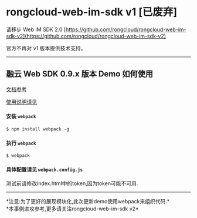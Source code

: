 # rongcloud-web-im-sdk v1 [已废弃]

请移步 Web IM SDK 2.0 [https://github.com/rongcloud/rongcloud-web-im-sdk-v2](https://github.com/rongcloud/rongcloud-web-im-sdk-v2)

官方不再对 v1 版本提供技术支持。


-----------------------------------------------------------

## 融云 Web SDK 0.9.x 版本 Demo 如何使用

[文档参考](http://docs.rongcloud.cn/api/js/index.html " SDK 文档")

[使用说明请见](https://github.com/rongcloud/demo-web-sdk/blob/master/README.md " 说明文档")

#### 安装 `webpack`
```
$ npm install webpack -g
```

#### 执行 `webpack`

```
$ webpack
```

#### 具体配置请见 `webpack.config.js`

测试前请修改index.html中的token,因为token可能不可用.<br>
<HR>
*注意:为了更好的展现模块化,此次更新demo使用webpack来组织代码.*<br>
*本事例进攻参考,更多请关注rongcloud-web-im-sdk v2*
